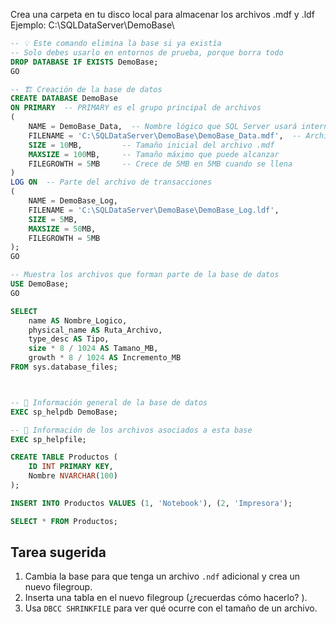 Crea una carpeta en tu disco local para almacenar los archivos .mdf y .ldf
Ejemplo: C:\SQLDataServer\DemoBase\

```sql
-- 💡 Este comando elimina la base si ya existía
-- Solo debes usarlo en entornos de prueba, porque borra todo
DROP DATABASE IF EXISTS DemoBase;
GO

-- 🏗️ Creación de la base de datos
CREATE DATABASE DemoBase
ON PRIMARY  -- PRIMARY es el grupo principal de archivos
(
    NAME = DemoBase_Data,  -- Nombre lógico que SQL Server usará internamente
    FILENAME = 'C:\SQLDataServer\DemoBase\DemoBase_Data.mdf',  -- Archivo físico principal
    SIZE = 10MB,         -- Tamaño inicial del archivo .mdf
    MAXSIZE = 100MB,     -- Tamaño máximo que puede alcanzar
    FILEGROWTH = 5MB     -- Crece de 5MB en 5MB cuando se llena
)
LOG ON  -- Parte del archivo de transacciones
(
    NAME = DemoBase_Log,
    FILENAME = 'C:\SQLDataServer\DemoBase\DemoBase_Log.ldf',
    SIZE = 5MB,
    MAXSIZE = 50MB,
    FILEGROWTH = 5MB
);
GO

```

```sql
-- Muestra los archivos que forman parte de la base de datos
USE DemoBase;
GO

SELECT
    name AS Nombre_Logico,
    physical_name AS Ruta_Archivo,
    type_desc AS Tipo,
    size * 8 / 1024 AS Tamano_MB,
    growth * 8 / 1024 AS Incremento_MB
FROM sys.database_files;



-- 📘 Información general de la base de datos
EXEC sp_helpdb DemoBase;

-- 📘 Información de los archivos asociados a esta base
EXEC sp_helpfile;
```

```sql
CREATE TABLE Productos (
    ID INT PRIMARY KEY,
    Nombre NVARCHAR(100)
);

INSERT INTO Productos VALUES (1, 'Notebook'), (2, 'Impresora');

SELECT * FROM Productos;


```
## Tarea sugerida

1. Cambia la base para que tenga un archivo `.ndf` adicional y crea un nuevo filegroup.
2. Inserta una tabla en el nuevo filegroup (¿recuerdas cómo hacerlo? ).
3. Usa `DBCC SHRINKFILE` para ver qué ocurre con el tamaño de un archivo.